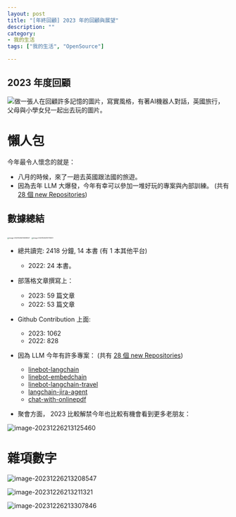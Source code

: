 ```yaml
---
layout: post
title: "[年終回顧] 2023 年的回顧與展望"
description: ""
category: 
- 我的生活
tags: ["我的生活", "OpenSource"]

---
```




## 2023 年度回顧 

![做一張人在回顧許多記憶的圖片，寫實風格，有著AI機器人對話，英國旅行，父母與小學女兒一起出去玩的圖片。](../images/2022/OIG.jpeg)

# 懶人包

今年最令人懷念的就是：

- 八月的時候，來了一趟去英國跟法國的旅遊。
- 因為去年 LLM 大爆發，今年有幸可以參加一堆好玩的專案與內部訓練。  (共有 [28 個 new Repositories](https://github.com/kkdai?tab=repositories&q=created%3A2023-01-01..2023-12-31&type=&language=&sort=))



## 數據總結

<img src="../images/2022/image-20231226210639947.png" alt="image-20231226210639947" style="zoom:25%;" />



<img src="../images/2022/image-20231226210713001.png" alt="image-20231226210713001" style="zoom:25%;" />

- 總共讀完: 2418 分鐘, 14 本書 (有 1 本其他平台)

  - 2022: 24 本書。 
- 部落格文章撰寫上：

  - 2023: 59 篇文章
  - 2022: 53 篇文章
- Github Contribution 上面:

  - 2023: 1062 
  - 2022: 828
- 因為 LLM 今年有許多專案： (共有 [28 個 new Repositories](https://github.com/kkdai?tab=repositories&q=created%3A2023-01-01..2023-12-31&type=&language=&sort=))

  - [linebot-langchain](https://github.com/kkdai/linebot-langchain) 
  - [linebot-embedchain](https://github.com/kkdai/linebot-embedchain) 
  - [linebot-langchain-travel](https://github.com/kkdai/linebot-langchain-travel) 
  - [langchain-jira-agent](https://github.com/kkdai/langchain-jira-agent) 
  - [chat-with-onlinepdf](https://github.com/kkdai/chat-with-onlinepdf) 
-  聚會方面， 2023 比較解禁今年也比較有機會看到更多老朋友：

![image-20231226213125460](../images/2022/image-20231226213125460.png)

# 雜項數字

![image-20231226213208547](../images/2022/image-20231226213208547.png)

![image-20231226213211321](../images/2022/image-20231226213211321.png)

![image-20231226213307846](../images/2022/image-20231226213307846.png)